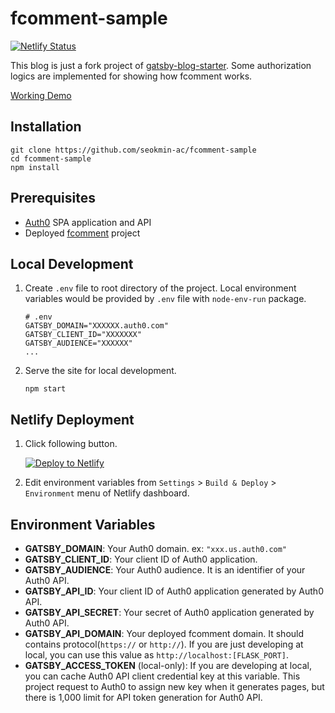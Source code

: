# fcomment-sample

[![Netlify Status](https://api.netlify.com/api/v1/badges/03c6b834-d4f6-4381-9ce8-73b4eac54a04/deploy-status)](https://app.netlify.com/sites/fcomment-sample/deploys)

This blog is just a fork project of [gatsby-blog-starter](https://www.gatsbyjs.com/starters/gatsbyjs/gatsby-starter-blog). Some authorization logics are implemented for showing how fcomment works.

[Working Demo](https://fcomment-sample.netlify.app/)

## Installation

```shell
git clone https://github.com/seokmin-ac/fcomment-sample
cd fcomment-sample
npm install
```

## Prerequisites

- [Auth0](https://auth0.com/) SPA application and API
- Deployed [fcomment](https://github.com/seokmin-ac/fcomment) project

## Local Development

1. Create `.env` file to root directory of the project. Local environment variables would be provided by `.env` file with `node-env-run` package.

   ```
   # .env
   GATSBY_DOMAIN="XXXXXX.auth0.com"
   GATSBY_CLIENT_ID="XXXXXXX"
   GATSBY_AUDIENCE="XXXXXX"
   ...
   ```

2. Serve the site for local development.

   ```shell
   npm start
   ```

## Netlify Deployment

1. Click following button.

   [![Deploy to Netlify](https://www.netlify.com/img/deploy/button.svg)](https://app.netlify.com/start/deploy?repository=https://github.com/seokmin-ac/fcomment-sample#GATSBY_DOMAIN=YOUR_AUTH0_DOMAIN&GATSBY_CLIENT_ID=YOUR_AUTH0_CLIENT_ID&GATSBY_AUDIENCE=YOUR_AUTH0_AUDIENCE&GATSBY_API_ID=YOUR_AUTH0_API_ID&GATSBY_API_SECRET=YOUR_API_SECRET&GATSBY_API_DOMAIN=YOUR_DEPLOYED_FCOMMENT_DOMAIN)

2. Edit environment variables from `Settings` > `Build & Deploy` > `Environment` menu of Netlify dashboard.

## Environment Variables

- **GATSBY_DOMAIN**: Your Auth0 domain. ex: `"xxx.us.auth0.com"`
- **GATSBY_CLIENT_ID**: Your client ID of Auth0 application.
- **GATSBY_AUDIENCE**: Your Auth0 audience. It is an identifier of your Auth0 API.
- **GATSBY_API_ID**: Your client ID of Auth0 application generated by Auth0 API.
- **GATSBY_API_SECRET**: Your secret of Auth0 application generated by Auth0 API.
- **GATSBY_API_DOMAIN**: Your deployed fcomment domain. It should contains protocol(`https://` or `http://`). If you are just developing at local, you can use this value as `http://localhost:[FLASK_PORT]`.
- **GATSBY_ACCESS_TOKEN** (local-only): If you are developing at local, you can cache Auth0 API client credential key at this variable. This project request to Auth0 to assign new key when it generates pages, but there is 1,000 limit for API token generation for Auth0 API.
